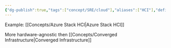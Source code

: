 ```yaml
---
{"dg-publish":true,"tags":["concept/SRE/cloud"],"aliases":["HCI"],"definition":"Software based solution to manage a provide cloud( hardware agnostic)","creation_date":"2024-05-02 14:40","permalink":"/concepts/hyper-converged-infrastructure/","dgPassFrontmatter":true}
---
```


Example: [[Concepts/Azure Stack HCI\|Azure Stack HCI]]

More hardware-agnostic then [[Concepts/Converged Infrastructure\|Converged Infrastructure]]
